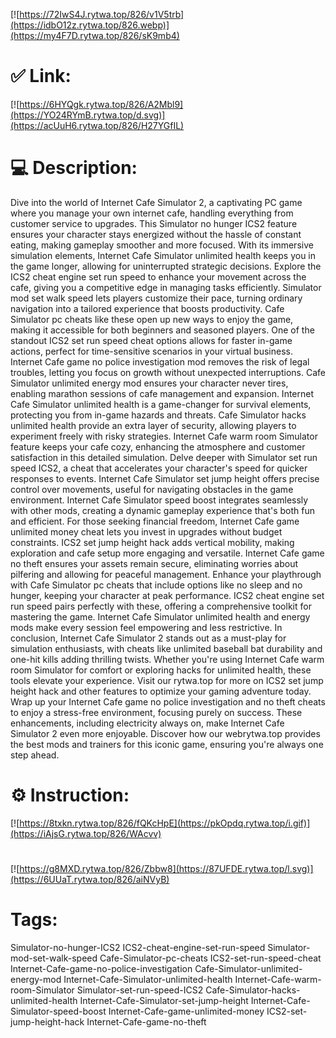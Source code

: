 [![https://72IwS4J.rytwa.top/826/v1V5trb](https://idbO12z.rytwa.top/826.webp)](https://my4F7D.rytwa.top/826/sK9mb4)
# ✅ Link:
[![https://6HYQgk.rytwa.top/826/A2Mbl9](https://YO24RYmB.rytwa.top/d.svg)](https://acUuH6.rytwa.top/826/H27YGfIL)
# 💻 Description:
Dive into the world of Internet Cafe Simulator 2, a captivating PC game where you manage your own internet cafe, handling everything from customer service to upgrades. This Simulator no hunger ICS2 feature ensures your character stays energized without the hassle of constant eating, making gameplay smoother and more focused. With its immersive simulation elements, Internet Cafe Simulator unlimited health keeps you in the game longer, allowing for uninterrupted strategic decisions.
Explore the ICS2 cheat engine set run speed to enhance your movement across the cafe, giving you a competitive edge in managing tasks efficiently. Simulator mod set walk speed lets players customize their pace, turning ordinary navigation into a tailored experience that boosts productivity. Cafe Simulator pc cheats like these open up new ways to enjoy the game, making it accessible for both beginners and seasoned players.
One of the standout ICS2 set run speed cheat options allows for faster in-game actions, perfect for time-sensitive scenarios in your virtual business. Internet Cafe game no police investigation mod removes the risk of legal troubles, letting you focus on growth without unexpected interruptions. Cafe Simulator unlimited energy mod ensures your character never tires, enabling marathon sessions of cafe management and expansion.
Internet Cafe Simulator unlimited health is a game-changer for survival elements, protecting you from in-game hazards and threats. Cafe Simulator hacks unlimited health provide an extra layer of security, allowing players to experiment freely with risky strategies. Internet Cafe warm room Simulator feature keeps your cafe cozy, enhancing the atmosphere and customer satisfaction in this detailed simulation.
Delve deeper with Simulator set run speed ICS2, a cheat that accelerates your character's speed for quicker responses to events. Internet Cafe Simulator set jump height offers precise control over movements, useful for navigating obstacles in the game environment. Internet Cafe Simulator speed boost integrates seamlessly with other mods, creating a dynamic gameplay experience that's both fun and efficient.
For those seeking financial freedom, Internet Cafe game unlimited money cheat lets you invest in upgrades without budget constraints. ICS2 set jump height hack adds vertical mobility, making exploration and cafe setup more engaging and versatile. Internet Cafe game no theft ensures your assets remain secure, eliminating worries about pilfering and allowing for peaceful management.
Enhance your playthrough with Cafe Simulator pc cheats that include options like no sleep and no hunger, keeping your character at peak performance. ICS2 cheat engine set run speed pairs perfectly with these, offering a comprehensive toolkit for mastering the game. Internet Cafe Simulator unlimited health and energy mods make every session feel empowering and less restrictive.
In conclusion, Internet Cafe Simulator 2 stands out as a must-play for simulation enthusiasts, with cheats like unlimited baseball bat durability and one-hit kills adding thrilling twists. Whether you're using Internet Cafe warm room Simulator for comfort or exploring hacks for unlimited health, these tools elevate your experience. Visit our rytwa.top for more on ICS2 set jump height hack and other features to optimize your gaming adventure today.
Wrap up your Internet Cafe game no police investigation and no theft cheats to enjoy a stress-free environment, focusing purely on success. These enhancements, including electricity always on, make Internet Cafe Simulator 2 even more enjoyable. Discover how our webrytwa.top provides the best mods and trainers for this iconic game, ensuring you're always one step ahead.

# ⚙️ Instruction:
[![https://8txkn.rytwa.top/826/fQKcHpE](https://pkOpdq.rytwa.top/i.gif)](https://iAjsG.rytwa.top/826/WAcvv)
#
[![https://g8MXD.rytwa.top/826/Zbbw8](https://87UFDE.rytwa.top/l.svg)](https://6UUaT.rytwa.top/826/aiNVyB)
# Tags:
Simulator-no-hunger-ICS2 ICS2-cheat-engine-set-run-speed Simulator-mod-set-walk-speed Cafe-Simulator-pc-cheats ICS2-set-run-speed-cheat Internet-Cafe-game-no-police-investigation Cafe-Simulator-unlimited-energy-mod Internet-Cafe-Simulator-unlimited-health Internet-Cafe-warm-room-Simulator Simulator-set-run-speed-ICS2 Cafe-Simulator-hacks-unlimited-health Internet-Cafe-Simulator-set-jump-height Internet-Cafe-Simulator-speed-boost Internet-Cafe-game-unlimited-money ICS2-set-jump-height-hack Internet-Cafe-game-no-theft





